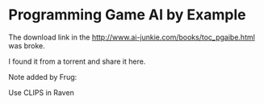 # Programming Game AI by Example

The download link in the <http://www.ai-junkie.com/books/toc_pgaibe.html> was broke.

I found it from a torrent and share it here.

Note added by Frug:

Use CLIPS in Raven
